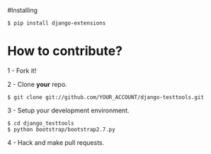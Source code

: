 #Installing

    $ pip install django-extensions

# How to contribute?

1 - Fork it!

2 - Clone **your** repo.

    $ git clone git://github.com/YOUR_ACCOUNT/django-testtools.git

3 - Setup your development environment.

    $ cd django_testtools
    $ python bootstrap/bootstrap2.7.py

4 - Hack and make pull requests.
